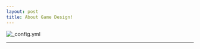 ```yaml
---
layout: post
title: About Game Design!
---
```


![_config.yml](https://encrypted-tbn3.gstatic.com/images?q=tbn:ANd9GcQ2yUcfXoILfahNzHEm27cJERJ7uSSpWL0KaOeTdboaMOfwnx62oA)

___
